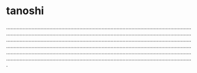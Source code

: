 # tanoshi
.........................................................................................................................................................................................................................................................................................................................................................................................................................................................................................................................................................................................................................................................................................................................................................................